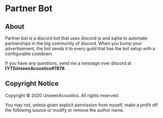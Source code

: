 # Partner Bot

## About
Partner bot is a discord bot that uses discord-js and sqlite to automate partnerships in the big community of discord. When you bump your advertisement, the bot sends it to every guild that has the bot setup with a configurable cooldown.

If you have any questions, send me a message over discord at **[YT]UnseenAcoustics#7878**.

## Copyright Notice
Copyright © 2020 UnseenAcoustics. All rights reserved.

You may not, unless given explicit permission from myself, make a profit off the following source or modify or remove the author name.
